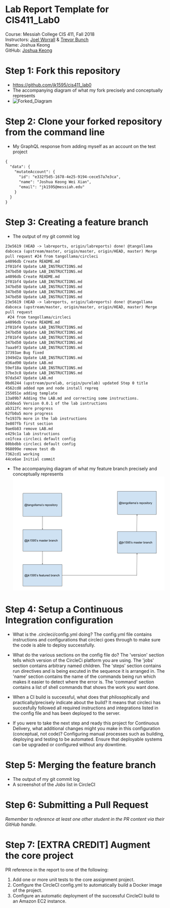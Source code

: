 # Lab Report Template for CIS411_Lab0

Course: Messiah College CIS 411, Fall 2018<br/>
Instructors: [Joel Worrall](https://github.com/tangollama) & [Trevor Bunch](https://github.com/trevordbunch)<br/>
Name: Joshua Keong <br/>
GitHub: [Joshua Keong](https://github.com/jk1595)<br/>

# Step 1: Fork this repository

- https://github.com/jk1595/cis411_lab0
- The accompanying diagram of what my fork precisely and conceptually represents
- ![Forked_Diagram](../assets/Forked_Diagram.png "Forked_Diagram")

# Step 2: Clone your forked repository from the command line

- My GraphQL response from adding myself as an account on the test project

```
{
  "data": {
    "mutateAccount": {
      "id": "e332f5d5-1678-4e25-9194-cece57a7e3ca",
      "name": "Joshua Keong Wei Xian",
      "email": "jk1595@messiah.edu"
    }
  }
}
```

# Step 3: Creating a feature branch

- The output of my git commit log

```
23e5619 (HEAD -> labreports, origin/labreports) done! @tangollama
dabceca (upstream/master, origin/master, origin/HEAD, master) Merge pull request #24 from tangollama/circleci
a4096db Create README.md
2f01bf4 Update LAB_INSTRUCTIONS.md
347bd50 Update LAB_INSTRUCTIONS.md
a4096db Create README.md
2f01bf4 Update LAB_INSTRUCTIONS.md
347bd50 Update LAB_INSTRUCTIONS.md
347bd50 Update LAB_INSTRUCTIONS.md
347bd50 Update LAB_INSTRUCTIONS.md
23e5619 (HEAD -> labreports, origin/labreports) done! @tangollama
dabceca (upstream/master, origin/master, origin/HEAD, master) Merge pull request
 #24 from tangollama/circleci
a4096db Create README.md
2f01bf4 Update LAB_INSTRUCTIONS.md
347bd50 Update LAB_INSTRUCTIONS.md
2f01bf4 Update LAB_INSTRUCTIONS.md
347bd50 Update LAB_INSTRUCTIONS.md
7aaa9f3 Update LAB_INSTRUCTIONS.md
37393ae Bug fixed
1949d2a Update LAB_INSTRUCTIONS.md
d36ad90 Update LAB.md
59ef18a Update LAB_INSTRUCTIONS.md
37be3c8 Update LAB_INSTRUCTIONS.md
97da547 Update LAB.md
0bd6244 (upstream/purelab, origin/purelab) updated Step 0 title
4562cd8 added npm and node install repreq
255051e adding template
13a09b7 Adding the LAB.md and correcting some instructions.
d2ddea5 Version 0.0.1 of the lab isntructions
ab312fc more progress
62fb0a5 more progress
fe1937b more in the lab instructions
3e807fb first section
9ae6b83 remove LAB.md
e429c1a lab instructions
ce1fcea circleci default config
80bbdbb circleci default config
968099e remove test db
7362cd1 working
44ce6ae Initial commit
```

- The accompanying diagram of what my feature branch precisely and conceptually represents
  ![Branch_Diagram](../assets/Branch_Diagram.png "Branch_Diagram")

# Step 4: Setup a Continuous Integration configuration

- What is the .circleci/config.yml doing?
  The config.yml file contains instructions and configurations that circleci goes through to make sure the code is able to deploy successfully.

- What do the various sections on the config file do?
  The 'version' section tells which version of the CircleCi platform you are using.
  The 'jobs' section contains arbitrary named children.
  The 'steps' section contains run directives and is being excuted in the sequence it is arranged in.
  The 'name' section contains the name of the commands being run which makes it easier to detect where the error is.
  The 'command' section contains a list of shell commands that shows the work you want done.

- When a CI build is successful, what does that philosophically and practically/precisely indicate about the build?
  It means that circleci has succesfully followed all required instructions and integrations listed in the config file and has been deployed to the server.

- If you were to take the next step and ready this project for Continuous Delivery, what additional changes might you make in this configuration (conceptual, not code)?
  Configuring manual processes such as building, deploying and testing to be automated.
  Ensure that deployable systems can be upgraded or configured without any downtime.

# Step 5: Merging the feature branch

- The output of my git commit log
- A screenshot of the _Jobs_ list in CircleCI

# Step 6: Submitting a Pull Request

_Remember to reference at least one other student in the PR content via their GitHub handle._

# Step 7: [EXTRA CREDIT] Augment the core project

PR reference in the report to one of the following:

1. Add one or more unit tests to the core assignment project.
2. Configure the CircleCI config.yml to automatically build a Docker image of the project.
3. Configure an automatic deployment of the successful CircleCI build to an Amazon EC2 instance.
